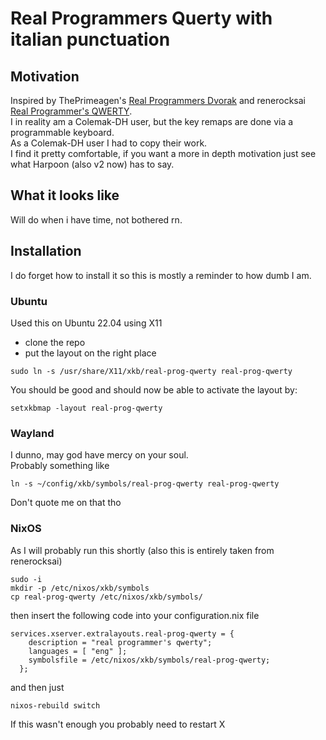 # Real Programmers Querty with italian punctuation

## Motivation
Inspired by ThePrimeagen's [Real Programmers Dvorak](https://github.com/ThePrimeagen/keyboards) and renerocksai [Real Programmer's QWERTY](https://git.sr.ht/~renerocksai/real-prog-qwerty).\
I in reality am a Colemak-DH user, but the key remaps are done via a programmable keyboard.\
As a Colemak-DH user I had to copy their work.\
I find it pretty comfortable, if you want a more in depth motivation just see what Harpoon (also v2 now) has to say.

## What it looks like
Will do when i have time, not bothered rn.

## Installation
I do forget how to install it so this is mostly a reminder to how dumb I am.
### Ubuntu
Used this on Ubuntu 22.04 using X11
- clone the repo
- put the layout on the right place
```
sudo ln -s /usr/share/X11/xkb/real-prog-qwerty real-prog-qwerty
```
You should be good and should now be able to activate the layout by:
```
setxkbmap -layout real-prog-qwerty
```
### Wayland
I dunno, may god have mercy on your soul.\
Probably something like 
```
ln -s ~/config/xkb/symbols/real-prog-qwerty real-prog-qwerty
```
Don't quote me on that tho
### NixOS
As I will probably run this shortly (also this is entirely taken from renerocksai)
```
sudo -i
mkdir -p /etc/nixos/xkb/symbols
cp real-prog-qwerty /etc/nixos/xkb/symbols/
```
then insert the following code into your configuration.nix file
```
services.xserver.extralayouts.real-prog-qwerty = {
    description = "real programmer's qwerty";
    languages = [ "eng" ];
    symbolsfile = /etc/nixos/xkb/symbols/real-prog-qwerty;
  };
```
and then just
```
nixos-rebuild switch
```
If this wasn't enough you probably need to restart X
